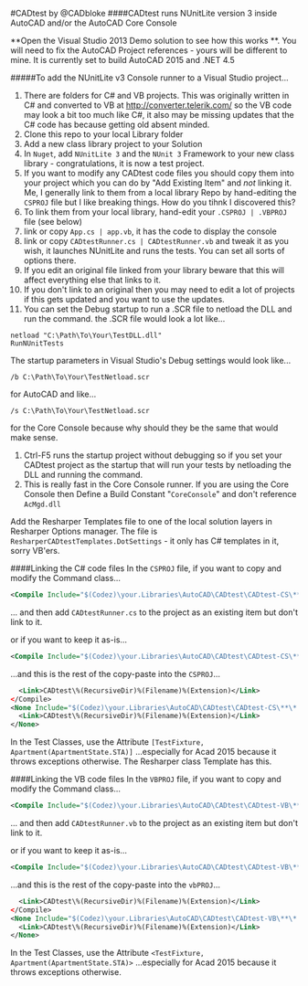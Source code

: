 #CADtest by @CADbloke
####CADtest runs NUnitLite version 3 inside AutoCAD and/or the AutoCAD Core Console

**Open the Visual Studio 2013 Demo solution to see how this works **.
You will need to fix the AutoCAD Project references - yours will be different to mine. It is currently set to build AutoCAD 2015 and .NET 4.5

#####To add the NUnitLite v3 Console runner to a Visual Studio project...
1. There are folders for C# and VB projects. This was originally written in C# and converted to VB at http://converter.telerik.com/ so the VB code may look a bit too much like C#, it also may be missing updates that the C# code has because getting old absent minded.
1. Clone this repo to your local Library folder
1. Add a new class library project to your Solution
1. In `Nuget`, add `NUnitLite 3` and the `NUnit 3` Framework to your new class library - congratulations, it is now a test project.
1. If you want to modify any CADtest code files you should copy them into your project which you can do by "Add Existing Item" and *not* linking it. Me, I generally link to them from a local library Repo by hand-editing the `CSPROJ` file but I like breaking things. How do you tihnk I discovered this?
1. To link them from your local library, hand-edit your `.CSPROJ | .VBPROJ` file (see below) 
  1. link or copy `App.cs | app.vb`, it has the code to display the console
  1. link or copy `CADtestRunner.cs | CADtestRunner.vb` and tweak it as you wish, it launches NUnitLite and runs the tests. You can set all sorts of options there. 
1. If you edit an original file linked from your library beware that this will affect everything else that links to it.
1. If you don't link to an original then you may need to edit a lot of projects if this gets updated and you want to use the updates.
1. You can set the Debug startup to run a .SCR file to netload the DLL and run the command. the .SCR file would look a lot like...
```
netload "C:\Path\To\Your\TestDLL.dll"
RunNUnitTests
```
The startup parameters in Visual Studio's Debug settings would look like...
```
/b C:\Path\To\Your\TestNetload.scr
```
for AutoCAD and like...
```
/s C:\Path\To\Your\TestNetload.scr
```
for the Core Console because why should they be the same that would make sense.
1. Ctrl-F5 runs the startup project without debugging so if you set your CADtest project as the startup that will run your tests by netloading the DLL and running the command.
1. This is really fast in the Core Console runner. If you are using the Core Console then Define a Build Constant "`CoreConsole`" and don't reference `AcMgd.dll`

Add the Resharper Templates file to one of the local solution layers in Resharper Options manager. The file is `ResharperCADtestTemplates.DotSettings` - it only has C# templates in it, sorry VB'ers.

####Linking the C# code files
In the `CSPROJ` file, if you want to copy and modify the Command class...

```xml
<Compile Include="$(Codez)\your.Libraries\AutoCAD\CADtest\CADtest-CS\**\*.cs" Exclude = "\CADtestRunner.cs>
```
...
and then add `CADtestRunner.cs` to the project as an existing item but don't link to it.

or 
if you want to keep it as-is...

```xml
<Compile Include="$(Codez)\your.Libraries\AutoCAD\CADtest\CADtest-CS\**\*.cs">
```

...and this is the rest of the copy-paste into the `CSPROJ`...
```xml
  <Link>CADtest\%(RecursiveDir)%(Filename)%(Extension)</Link>
</Compile>
<None Include="$(Codez)\your.Libraries\AutoCAD\CADtest\CADtest-CS\**\*.txt">
  <Link>CADtest\%(RecursiveDir)%(Filename)%(Extension)</Link>
</None>
```

In the Test Classes, use the Attribute `[TestFixture, Apartment(ApartmentState.STA)]`
...especially for Acad 2015 because it throws exceptions otherwise. The Resharper class Template has this.

####Linking the VB code files
In the `VBPROJ` file, if you want to copy and modify the Command class...

```xml
<Compile Include="$(Codez)\your.Libraries\AutoCAD\CADtest\CADtest-VB\**\*.vb" Exclude = "\CADtestRunner.vb>
```
...
and then add `CADtestRunner.vb` to the project as an existing item but don't link to it.

or 
if you want to keep it as-is...

```xml
<Compile Include="$(Codez)\your.Libraries\AutoCAD\CADtest\CADtest-VB\**\*.vb">
```

...and this is the rest of the copy-paste into the `vbPROJ`...
```xml
  <Link>CADtest\%(RecursiveDir)%(Filename)%(Extension)</Link>
</Compile>
<None Include="$(Codez)\your.Libraries\AutoCAD\CADtest\CADtest-VB\**\*.txt">
  <Link>CADtest\%(RecursiveDir)%(Filename)%(Extension)</Link>
</None>
```

In the Test Classes, use the Attribute `<TestFixture, Apartment(ApartmentState.STA)>`
...especially for Acad 2015 because it throws exceptions otherwise. 